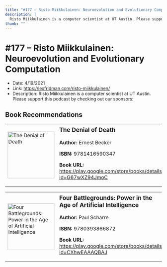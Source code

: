 ```yaml
---
title: "#177 – Risto Miikkulainen: Neuroevolution and Evolutionary Computation"
description: |
  Risto Miikkulainen is a computer scientist at UT Austin. Please support this podcast by checking out our sponsors:"
thumb: ""
---
```


# #177 – Risto Miikkulainen: Neuroevolution and Evolutionary Computation

  - Date: 4/19/2021
  - Link: https://lexfridman.com/risto-miikkulainen/
  - Description: Risto Miikkulainen is a computer scientist at UT Austin. Please support this podcast by checking out our sponsors:

## Book Recommendations

<table style="border: none;"><tr style="border: none;"><td style="border: none;"><img src="http://books.google.com/books/content?id=G67wXZ94JmoC&printsec=frontcover&img=1&zoom=1&edge=curl&source=gbs_api" alt="The Denial of Death" width="150" style="vertical-align: top;"></td><td style="border: none; vertical-align: top;"><h3 style='margin-top: 5'>The Denial of Death</h3><p><strong>Author:</strong> Ernest Becker</p><p><strong>ISBN:</strong> 9781416590347</p><p><strong>Book URL:</strong> <a href="https://play.google.com/store/books/details?id=G67wXZ94JmoC">https://play.google.com/store/books/details?id=G67wXZ94JmoC</a></p></td></tr></table>
<table style="border: none;"><tr style="border: none;"><td style="border: none;"><img src="http://books.google.com/books/content?id=CXhwEAAAQBAJ&printsec=frontcover&img=1&zoom=1&edge=curl&source=gbs_api" alt="Four Battlegrounds: Power in the Age of Artificial Intelligence" width="150" style="vertical-align: top;"></td><td style="border: none; vertical-align: top;"><h3 style='margin-top: 5'>Four Battlegrounds: Power in the Age of Artificial Intelligence</h3><p><strong>Author:</strong> Paul Scharre</p><p><strong>ISBN:</strong> 9780393866872</p><p><strong>Book URL:</strong> <a href="https://play.google.com/store/books/details?id=CXhwEAAAQBAJ">https://play.google.com/store/books/details?id=CXhwEAAAQBAJ</a></p></td></tr></table>
